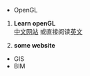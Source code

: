 * OpenGL    

1. **Learn openGL**   
    [中文网站](https://learnopengl-cn.github.io/)  或直接阅读[英文]( https://learnopengl.com/)       

2. **some website**    
 
* GIS
* BIM
